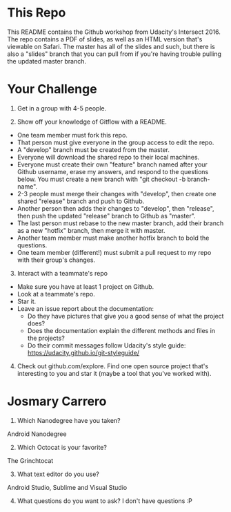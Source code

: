 # This Repo

This README contains the Github workshop from Udacity's Intersect 2016. The repo contains a PDF of slides, as well as an HTML version that's viewable on Safari. The master has all of the slides and such, but there is also a "slides" branch that you can pull from if you're having trouble pulling the updated master branch.

# Your Challenge

1. Get in a group with 4-5 people.

2. Show off your knowledge of Gitflow with a README. 

  - One team member must fork this repo.
  - That person must give everyone in the group access to edit the repo.
  - A "develop" branch must be created from the master.
  - Everyone will download the shared repo to their local machines.
  - Everyone must create their own "feature" branch named after your Github username, erase my answers, and respond to the questions below. You must create a new branch with "git checkout -b branch-name".
  - 2-3 people must merge their changes with "develop", then create one shared "release" branch and push to Github.
  - Another person then adds their changes to "develop", then "release", then push the updated "release" branch to Github as "master".
  - The last person must rebase to the new master branch, add their branch as a new "hotfix" branch, then merge it with master.
  - Another team member must make another hotfix branch to bold the questions.
  - One team member (different!) must submit a pull request to my repo with their group's changes.

3. Interact with a teammate's repo

  - Make sure you have at least 1 project on Github.
  - Look at a teammate's repo.
  - Star it.
  - Leave an issue report about the documentation: 
    - Do they have pictures that give you a good sense of what the project does?
    - Does the documentation explain the different methods and files in the projects?
    - Do their commit messages follow Udacity's style guide: https://udacity.github.io/git-styleguide/

4. Check out github.com/explore. Find one open source project that's interesting to you and star it (maybe a tool that you've worked with).


# Josmary Carrero

1. Which Nanodegree have you taken?

  Android Nanodegree

2. Which Octocat is your favorite?

  The Grinchtocat

3. What text editor do you use?

  Android Studio, Sublime and Visual Studio

4. What questions do you want to ask?
  I don't have questions :P
